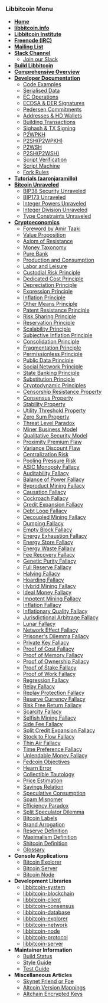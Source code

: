 ### Libbitcoin Menu
* **[Home](Home)**
* **[libbitcoin.info](https://libbitcoin.info/)**
* **[Libbitcoin Institute](https://libbitcoininstitute.org/)**
* **[Freenode (IRC)](https://webchat.freenode.net?channels=#libbitcoin)**
* **[Mailing List](https://mailinglists.dyne.org/cgi-bin/mailman/listinfo/libbitcoin)**
* **[Slack Channel](https://libbitcoin.slack.com/messages)**
  * [Join our Slack](https://join.slack.com/t/libbitcoin/shared_invite/enQtNDgxMjQxODg0NTM1LTFhYzNhYjYxYTg1OTc0NGQ0OWQxY2ZiYWI5ODc1ZmFjZjEyNGZkNWQwM2JiMzk0YjhkMDc0MjkxOTgwMzQ0ZDM)
* **[Build Libbitcoin](Build)**
* **[Comprehensive Overview](https://en.bitcoin.it/wiki/Libbitcoin)**
* **[Developer Documentation](Developer-Documentation)**
  * [Code Examples](Ready-to-Compile-Code-Examples)
  * [Serialised Data](Working-with-Serialised-Data)
  * [EC Operations](Elliptic-Curve-Operations)
  * [ECDSA & DER Signatures](ECDSA-and-DER-Signatures)
  * [Pedersen Commitments](Pedersen-Commitments-in-EC-Form)
  * [Addresses & HD Wallets](Addresses-and-HD-Wallets)
  * [Building Transactions](Building-Transactions)
  * [Sighash & TX Signing](Sighash-and-TX-Signing)
  * [P2WPKH](P2WPKH-Transactions)
  * [P2SH(P2WPKH)](P2SH(P2WPKH)-Transactions)
  * [P2WSH](P2WSH-Transactions)
  * [P2SH(P2WSH)](P2SH(P2WSH)-Transactions)
  * [Script Verification](Script-Verification)
  * [Script Machine](Script-Machine)
  * [Fork Rules](Fork-Rules)
* **[Tutorials (aaronjaramillo)](http://aaronjaramillo.org/category/libbitcoindocs)**
* **[Bitcoin Unraveled](Bitcoin-Unraveled)**
  * [BIP38 Security Unraveled](BIP38-Security-Unraveled)
  * [BIP173 Unraveled](BIP173-Unraveled)
  * [Integer Powers Unraveled](Integer-Powers-Unraveled)
  * [Integer Division Unraveled](Integer-Division-Unraveled)
  * [Type Constraints Unraveled](Type-Constraints-Unraveled)
* **[Cryptoeconomics](Cryptoeconomics)**
  * [Foreword by Amir Taaki](Foreword-by-Amir-Taaki)
  * [Value Proposition](Value-Proposition)
  * [Axiom of Resistance](Axiom-of-Resistance)
  * [Money Taxonomy](Money-Taxonomy)
  * [Pure Bank](Pure-Bank)
  * [Production and Consumption](Production-and-Consumption)
  * [Labor and Leisure](Labor-and-Leisure)
  * [Custodial Risk Principle](Custodial-Risk-Principle)
  * [Dedicated Cost Principle](Dedicated-Cost-Principle)
  * [Depreciation Principle](Depreciation-Principle)
  * [Expression Principle](Expression-Principle)
  * [Inflation Principle](Inflation-Principle)
  * [Other Means Principle](Other-Means-Principle)
  * [Patent Resistance Principle](Patent-Resistance-Principle)
  * [Risk Sharing Principle](Risk-Sharing-Principle)
  * [Reservation Principle](Reservation-Principle)
  * [Scalability Principle](Scalability-Principle)
  * [Subjective Inflation Principle](Subjective-Inflation-Principle)
  * [Consolidation Principle](Consolidation-Principle)
  * [Fragmentation Principle](Fragmentation-Principle)
  * [Permissionless Principle](Permissionless-Principle)
  * [Public Data Principle](Public-Data-Principle)
  * [Social Network Principle](Social-Network-Principle)
  * [State Banking Principle](State-Banking-Principle)
  * [Substitution Principle](Substitution-Principle)
  * [Cryptodynamic Principles](Cryptodynamic-Principles)
  * [Censorship Resistance Property](Censorship-Resistance-Property)
  * [Consensus Property](Consensus-Property)
  * [Stability Property](Stability-Property)
  * [Utility Threshold Property](Utility-Threshold-Property)
  * [Zero Sum Property](Zero-Sum-Property)
  * [Threat Level Paradox](Threat-Level-Paradox)
  * [Miner Business Model](Miner-Business-Model)
  * [Qualitative Security Model](Qualitative-Security-Model)
  * [Proximity Premium Flaw](Proximity-Premium-Flaw)
  * [Variance Discount Flaw](Variance-Discount-Flaw)
  * [Centralization Risk](Centralization-Risk)
  * [Pooling Pressure Risk](Pooling-Pressure-Risk)
  * [ASIC Monopoly Fallacy](ASIC-Monopoly-Fallacy)
  * [Auditability Fallacy](Auditability-Fallacy)
  * [Balance of Power Fallacy](Balance-of-Power-Fallacy)
  * [Byproduct Mining Fallacy](Byproduct-Mining-Fallacy)
  * [Causation Fallacy](Causation-Fallacy)
  * [Cockroach Fallacy](Cockroach-Fallacy)
  * [Credit Expansion Fallacy](Credit-Expansion-Fallacy)
  * [Debt Loop Fallacy](Debt-Loop-Fallacy)
  * [Decoupled Mining Fallacy](Decoupled-Mining-Fallacy)
  * [Dumping Fallacy](Dumping-Fallacy)
  * [Empty Block Fallacy](Empty-Block-Fallacy)
  * [Energy Exhaustion Fallacy](Energy-Exhaustion-Fallacy)
  * [Energy Store Fallacy](Energy-Store-Fallacy)
  * [Energy Waste Fallacy](Energy-Waste-Fallacy)
  * [Fee Recovery Fallacy](Fee-Recovery-Fallacy)
  * [Genetic Purity Fallacy](Genetic-Purity-Fallacy)
  * [Full Reserve Fallacy](Full-Reserve-Fallacy)
  * [Halving Fallacy](Halving-Fallacy)
  * [Hoarding Fallacy](Hoarding-Fallacy)
  * [Hybrid Mining Fallacy](Hybrid-Mining-Fallacy)
  * [Ideal Money Fallacy](Ideal-Money-Fallacy)
  * [Impotent Mining Fallacy](Impotent-Mining-Fallacy)
  * [Inflation Fallacy](Inflation-Fallacy)
  * [Inflationary Quality Fallacy](Inflationary-Quality-Fallacy)
  * [Jurisdictional Arbitrage Fallacy](Jurisdictional-Arbitrage-Fallacy)
  * [Lunar Fallacy](Lunar-Fallacy)
  * [Network Effect Fallacy](Network-Effect-Fallacy)
  * [Prisoner's Dilemma Fallacy](Prisoner's-Dilemma-Fallacy)
  * [Private Key Fallacy](Private-Key-Fallacy)
  * [Proof of Cost Fallacy](Proof-of-Cost-Fallacy)
  * [Proof of Memory Fallacy](Proof-of-Memory-Fallacy)
  * [Proof of Ownership Fallacy](Proof-of-Ownership-Fallacy)
  * [Proof of Stake Fallacy](Proof-of-Stake-Fallacy)
  * [Proof of Work Fallacy](Proof-of-Work-Fallacy)
  * [Regression Fallacy](Regression-Fallacy)
  * [Relay Fallacy](Relay-Fallacy)
  * [Replay Protection Fallacy](Replay-Protection-Fallacy)
  * [Reserve Currency Fallacy](Reserve-Currency-Fallacy)
  * [Risk Free Return Fallacy](Risk-Free-Return-Fallacy)
  * [Scarcity Fallacy](Scarcity-Fallacy)
  * [Selfish Mining Fallacy](Selfish-Mining-Fallacy)
  * [Side Fee Fallacy](Side-Fee-Fallacy)
  * [Split Credit Expansion Fallacy](Split-Credit-Expansion-Fallacy)
  * [Stock to Flow Fallacy](Stock-to-Flow-Fallacy)
  * [Thin Air Fallacy](Thin-Air-Fallacy)
  * [Time Preference Fallacy](Time-Preference-Fallacy)
  * [Unlendable Money Fallacy](Unlendable-Money-Fallacy)
  * [Fedcoin Objectives](Fedcoin-Objectives)
  * [Hearn Error](Hearn-Error)
  * [Collectible Tautology](Collectible-Tautology)
  * [Price Estimation](Price-Estimation)
  * [Savings Relation](Savings-Relation)
  * [Speculative Consumption](Speculative-Consumption)
  * [Spam Misnomer](Spam-Misnomer)
  * [Efficiency Paradox](Efficiency-Paradox)
  * [Split Speculator Dilemma](Split-Speculator-Dilemma)
  * [Bitcoin Labels](Bitcoin-Labels)
  * [Brand Arrogation](Brand-Arrogation)
  * [Reserve Definition](Reserve-Definition)
  * [Maximalism Definition](Maximalism-Definition)
  * [Shitcoin Definition](Shitcoin-Definition)
  * [Glossary](Glossary)
* **Console Applications**
  * [Bitcoin Explorer](https://github.com/libbitcoin/libbitcoin-explorer/wiki)
  * [Bitcoin Server](https://github.com/libbitcoin/libbitcoin-server/wiki)
  * [Bitcoin Node](https://github.com/libbitcoin/libbitcoin-node/wiki)
* **Development Libraries**
  * [libbitcoin-system](https://github.com/libbitcoin/libbitcoin-system/blob/master/README.md)
  * [libbitcoin-blockchain](https://github.com/libbitcoin/libbitcoin-blockchain/blob/master/README.md)
  * [libbitcoin-client](https://github.com/libbitcoin/libbitcoin-client/blob/master/README.md)
  * [libbitcoin-consensus](https://github.com/libbitcoin/libbitcoin-consensus/blob/master/README.md)
  * [libbitcoin-database](https://github.com/libbitcoin/libbitcoin-database/blob/master/README.md)
  * [libbitcoin-explorer](https://github.com/libbitcoin/libbitcoin-explorer/blob/master/README.md)
  * [libbitcoin-network](https://github.com/libbitcoin/libbitcoin-network/blob/master/README.md)
  * [libbitcoin-node](https://github.com/libbitcoin/libbitcoin-node/blob/master/README.md)
  * [libbitcoin-protocol](https://github.com/libbitcoin/libbitcoin-protocol/blob/master/README.md)
  * [libbitcoin-server](https://github.com/libbitcoin/libbitcoin-server/blob/master/README.md)
* **Maintainer Information**
  * [Build Status](https://github.com/libbitcoin/libbitcoin-build/blob/master/README.md)
  * [Style Guide](Style-Guide)
  * [Test Guide](Test-Guide)
* **Miscellaneous Articles**
  * [Skynet Friend or Foe](Skynet-Friend-or-Foe)
  * [Altcoin Version Mappings](Altcoin-Version-Mappings)
  * [Altchain Encrypted Keys](Altchain-Encrypted-Private-Keys)